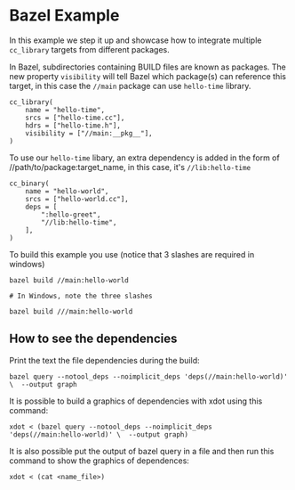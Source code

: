 # Bazel Example

In this example we step it up and showcase how to integrate multiple ```cc_library``` targets from different packages.

 In Bazel, subdirectories containing BUILD files are known as packages. The new property ```visibility``` will tell Bazel which package(s) can reference this target, in this case the ```//main``` package can use ```hello-time``` library. 

```
cc_library(
    name = "hello-time",
    srcs = ["hello-time.cc"],
    hdrs = ["hello-time.h"],
    visibility = ["//main:__pkg__"],
)
```

To use our ```hello-time``` libary, an extra dependency is added in the form of //path/to/package:target_name, in this case, it's ```//lib:hello-time```

```
cc_binary(
    name = "hello-world",
    srcs = ["hello-world.cc"],
    deps = [
        ":hello-greet",
        "//lib:hello-time",
    ],
)
```

To build this example you use (notice that 3 slashes are required in windows)
```
bazel build //main:hello-world

# In Windows, note the three slashes

bazel build ///main:hello-world
```

## How to see the dependencies
Print the text the file dependencies during the build:
```
bazel query --notool_deps --noimplicit_deps 'deps(//main:hello-world)' \  --output graph
```

It is possible to build a graphics of dependencies with xdot using this command:
```
xdot < (bazel query --notool_deps --noimplicit_deps 'deps(//main:hello-world)' \  --output graph)
```

It is also possible put the output of bazel query in a file and then run this command to show the graphics of dependences:
```
xdot < (cat <name_file>)
```